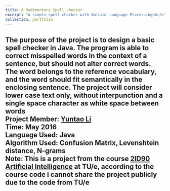 ```yaml
---
title: A Rudimentary Spell checker
excerpt: "A simple spell checker with Natural Language Processing<br/>"
collection: portfolio
---
```



The purpose of the project is to design a basic spell checker
in Java. The program is able to correct misspelled words
in the context of a sentence, but should not alter correct words.
The word belongs to the reference vocabulary, and the word should fit
semantically in the enclosing sentence. The project will consider
lower case text only, without interpunction and a single space
character as white space between words<br />
Project Member: [Yuntao Li](l3onardo.github.io)<br />
Time: May 2016<br />
Language Used: Java<br />
Algorithm Used: Confusion Matrix, Levenshtein distance, N-grams<br />
Note: This is a project from the course [2ID90 Artificial Intelligence](https://osiris.tue.nl/osiris_student_tueprd/OnderwijsZoekCursus.do) at TU/e, according to the
course code I cannot share the project publicly due to the code from TU/e <br />
---
